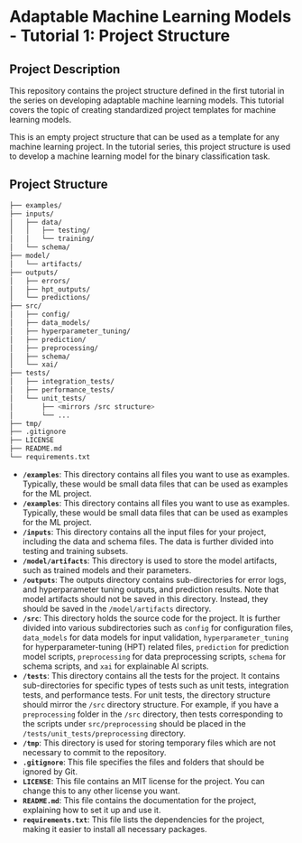 # Adaptable Machine Learning Models - Tutorial 1: Project Structure

## Project Description

This repository contains the project structure defined in the first tutorial in the series on developing adaptable machine learning models. This tutorial covers the topic of creating standardized project templates for machine learning models.

This is an empty project structure that can be used as a template for any machine learning project. In the tutorial series, this project structure is used to develop a machine learning model for the binary classification task.

## Project Structure

```bash
├── examples/
├── inputs/
│   ├── data/
│   │   ├── testing/
│   │   └── training/
│   └── schema/
├── model/
│   └── artifacts/
├── outputs/
│   ├── errors/
│   ├── hpt_outputs/
│   └── predictions/
├── src/
│   ├── config/
│   ├── data_models/
│   ├── hyperparameter_tuning/
│   ├── prediction/
│   ├── preprocessing/
│   ├── schema/
│   └── xai/
├── tests/
│   ├── integration_tests/
│   ├── performance_tests/
│   └── unit_tests/
│       ├── <mirrors /src structure>
│       └── ...
├── tmp/
├── .gitignore
├── LICENSE
├── README.md
└── requirements.txt
```

- **`/examples`**: This directory contains all files you want to use as examples. Typically, these would be small data files that can be used as examples for the ML project.
- **`/examples`**: This directory contains all files you want to use as examples. Typically, these would be small data files that can be used as examples for the ML project.
- **`/inputs`**: This directory contains all the input files for your project, including the data and schema files. The data is further divided into testing and training subsets.
- **`/model/artifacts`**: This directory is used to store the model artifacts, such as trained models and their parameters.
- **`/outputs`**: The outputs directory contains sub-directories for error logs, and hyperparameter tuning outputs, and prediction results. Note that model artifacts should not be saved in this directory. Instead, they should be saved in the `/model/artifacts` directory.
- **`/src`**: This directory holds the source code for the project. It is further divided into various subdirectories such as `config` for configuration files, `data_models` for data models for input validation, `hyperparameter_tuning` for hyperparameter-tuning (HPT) related files, `prediction` for prediction model scripts, `preprocessing` for data preprocessing scripts, `schema` for schema scripts, and `xai` for explainable AI scripts.
- **`/tests`**: This directory contains all the tests for the project. It contains sub-directories for specific types of tests such as unit tests, integration tests, and performance tests. For unit tests, the directory structure should mirror the `/src` directory structure. For example, if you have a `preprocessing` folder in the `/src` directory, then tests corresponding to the scripts under `src/preprocessing` should be placed in the `/tests/unit_tests/preprocessing` directory.
- **`/tmp`**: This directory is used for storing temporary files which are not necessary to commit to the repository.
- **`.gitignore`**: This file specifies the files and folders that should be ignored by Git.
- **`LICENSE`**: This file contains an MIT license for the project. You can change this to any other license you want.
- **`README.md`**: This file contains the documentation for the project, explaining how to set it up and use it.
- **`requirements.txt`**: This file lists the dependencies for the project, making it easier to install all necessary packages.
